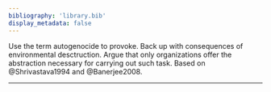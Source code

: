 ```yaml
---
bibliography: 'library.bib'
display_metadata: false
---
```


Use the term autogenocide to provoke. Back up with consequences of environmental desctruction. Argue that only organizations offer the abstraction necessary for carrying out such task. Based on @Shrivastava1994 and @Banerjee2008.

---